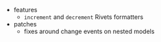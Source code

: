* features
    * `increment` and `decrement` Rivets formatters
* patches
    * fixes around change events on nested models